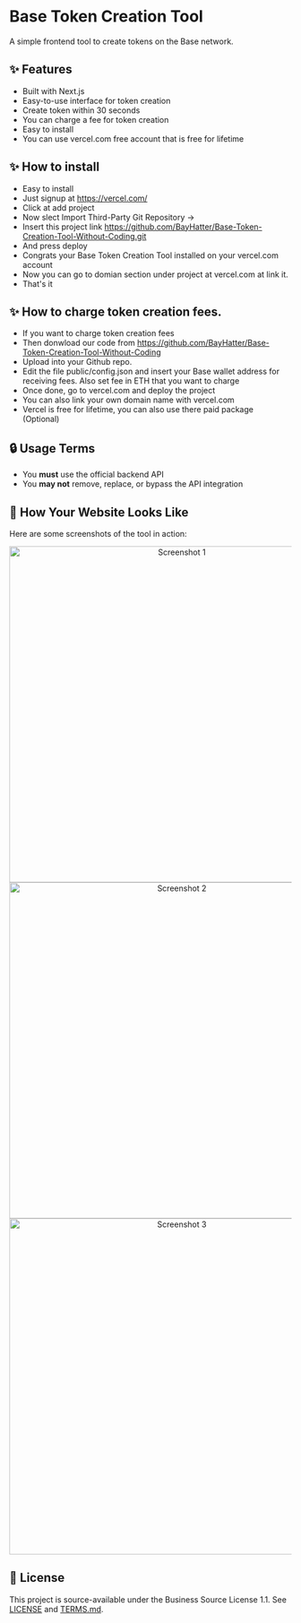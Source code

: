# Base Token Creation Tool

A simple frontend tool to create tokens on the Base network.

## ✨ Features
- Built with Next.js
- Easy-to-use interface for token creation
- Create token within 30 seconds
- You can charge a fee for token creation
- Easy to install
- You can use vercel.com free account that is free for lifetime

## ✨ How to install
- Easy to install
- Just signup at https://vercel.com/
- Click at add project
- Now slect Import Third-Party Git Repository →
- Insert this project link https://github.com/BayHatter/Base-Token-Creation-Tool-Without-Coding.git
- And press deploy
- Congrats your Base Token Creation Tool installed on your vercel.com account
- Now you can go to domian section under project at vercel.com at link it.
- That's it

## ✨ How to charge token creation fees.
- If you want to charge token creation fees
- Then donwload our code from https://github.com/BayHatter/Base-Token-Creation-Tool-Without-Coding
- Upload into your Github repo.
- Edit the file public/config.json and insert your Base wallet address for receiving fees. Also set fee in ETH that you want to charge
- Once done, go to vercel.com and deploy the project
- You can also link your own domain name with vercel.com
- Vercel is free for lifetime, you can also use there paid package (Optional)

## 🔒 Usage Terms
- You **must** use the official backend API
- You **may not** remove, replace, or bypass the API integration

## 📸 How Your Website Looks Like

Here are some screenshots of the tool in action:

<p align="center">
  <img src="https://appsiko.com/Screenshot_1.png" alt="Screenshot 1" width="600"/><br/>
  <img src="https://appsiko.com/Screenshot_2.png" alt="Screenshot 2" width="600"/><br/>
  <img src="https://appsiko.com/Screenshot_3.png" alt="Screenshot 3" width="600"/>
</p>

## 📄 License
This project is source-available under the Business Source License 1.1. See [LICENSE](./LICENSE) and [TERMS.md](./TERMS.md).
